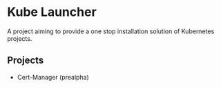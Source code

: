 # Kube Launcher

A project aiming to provide a one stop installation solution of Kubernetes projects.

## Projects

- Cert-Manager (prealpha)
